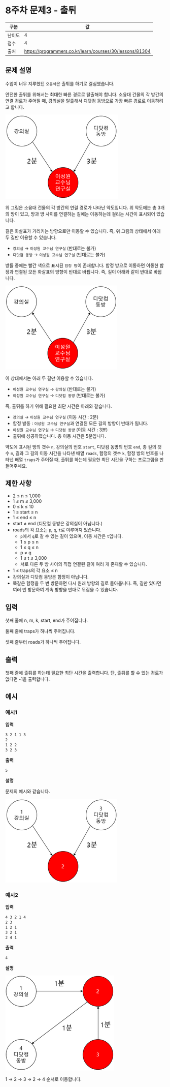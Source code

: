 # 8주차 문제3 - 출튀

|구분|값|
|---|---|
|난이도|4|
|점수|4|
|출처|https://programmers.co.kr/learn/courses/30/lessons/81304|

## 문제 설명
수업이 너무 지루했던 `오윤석`은 출튀를 하기로 결심했습니다.

안전한 출튀를 위해서는 최대한 빠른 경로로 탈출해야 합니다. 소융대 건물의 각 방간의 연결 경로가 주어질 때, 강의실을 탈출해서 디닷컴 동방으로 가장 빠른 경로로 이동하려고 합니다.

![description1](./images/description1.png)

위 그림은 소융대 건물의 각 방간의 연결 경로가 나타난 약도입니다. 위 약도에는 총 3개의 방이 있고, 방과 방 사이를 연결하는 길에는 이동하는데 걸리는 시간이 표시되어 있습니다.

길은 화살표가 가리키는 방향으로만 이동할 수 있습니다. 즉, 위 그림의 상태에서 아래 두 길만 이용할 수 있습니다.
- `강의실` → `이성원 교수님 연구실` (반대로는 불가)
- `디닷컴 동방` → `이성원 교수님 연구실` (반대로는 불가)

방들 중에는 빨간 색으로 표시된 `함정 방`이 존재합니다. 함정 방으로 이동하면 이동한 함정과 연결된 모든 화살표의 방향이 반대로 바뀝니다. 즉, 길이 아래와 같이 반대로 바뀝니다.

![description2](./images/description2.png)

이 상태에서는 아래 두 길만 이용할 수 있습니다.
- `이성원 교수님 연구실` → `강의실` (반대로는 불가)
- `이성원 교수님 연구실` → `디닷컴 동방` (반대로는 불가)

즉, 출튀를 하기 위해 필요한 최단 시간은 아래와 같습니다.
- `강의실` → `이성원 교수님 연구실` (이동 시간 : 2분)
- 함정 발동 : `이성원 교수님 연구실`과 연결된 모든 길의 방향이 반대가 됩니다.
- `이성원 교수님 연구실` → `디닷컴 동방` (이동 시간 : 3분)
- 출튀에 성공하였습니다. 총 이동 시간은 5분입니다.


약도에 표시된 방의 갯수 `n`, 강의실의 번호 `start`, 디닷컴 동방의 번호 `end`, 총 길의 갯수 `m`, 길과 그 길의 이동 시간을 나타낸 배열 `roads`, 함정의 갯수 `k`, 함정 방의 번호를 나타낸 배열 `traps`가 주어질 때, 출튀를 하는데 필요한 최단 시간을 구하는 프로그램을 만들어주세요.


## 제한 사항
- 2 ≤ n ≤ 1,000
- 1 ≤ m ≤ 3,000
- 0 ≤ k ≤ 10
- 1 ≤ start ≤ n
- 1 ≤ end ≤ n
- start ≠ end (디닷컴 동방은 강의실이 아닙니다.)
- roads의 각 요소는 `p`, `q`, `t`로 이루어져 있습니다.
    - `p`에서 `q`로 갈 수 있는 길이 있으며, 이동 시간은 `t`입니다.
    - 1 ≤ p ≤ n
    - 1 ≤ q ≤ n
    - p ≠ q
    - 1 ≤ t ≤ 3,000
    - 서로 다른 두 방 사이의 직접 연결된 길이 여러 개 존재할 수 있습니다.
- 1 ≤ traps의 각 요소 ≤ n
- 강의실과 디닷컴 동방은 함정이 아닙니다.
- 똑같은 함정을 두 번 방문하면 다시 원래 방향의 길로 돌아옵니다. 즉, 길만 있다면 여러 번 방문하여 계속 방향을 반대로 뒤집을 수 있습니다.

## 입력
첫째 줄에 n, m, k, start, end가 주어집니다.

둘째 줄에 traps가 하나씩 주어집니다.

셋째 줄부터 roads가 하나씩 주어집니다.

## 출력
첫째 줄에 출튀를 하는데 필요한 최단 시간을 출력합니다. 단, 출튀를 할 수 있는 경로가 없다면 -1을 출력합니다.

## 예시
### 예시1
**입력**
```
3 2 1 1 3
2
1 2 2
3 2 3
```

**출력**
```
5
```

**설명**

문제의 예시와 같습니다.

![example1](./images/example1.png)


### 예시2
**입력**
```
4 3 2 1 4
2 3
1 2 1
3 2 1
2 4 1
```

**출력**
```
4
```

**설명**

![example2](./images/example2.png)

1 → 2 → 3 → 2 → 4 순서로 이동합니다.
